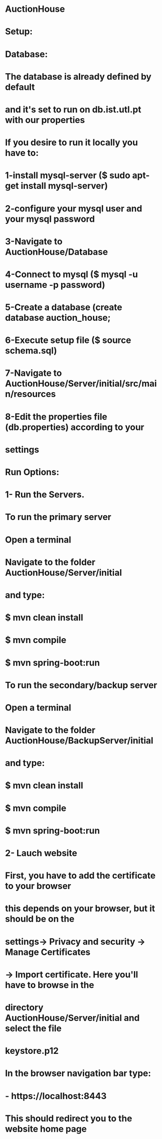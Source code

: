 #  AuctionHouse


#  Setup:
# 
#  Database:
#  The database is already defined by default
# and it's set to run on db.ist.utl.pt with our properties
#
#  If you desire to run it locally you have to:
# 1-install mysql-server ($ sudo apt-get install mysql-server)
# 2-configure your mysql user and your mysql password
# 3-Navigate to AuctionHouse/Database
# 4-Connect to mysql ($ mysql -u username -p password)
# 5-Create a database (create database auction_house;
# 6-Execute setup file ($ source schema.sql)
# 7-Navigate to AuctionHouse/Server/initial/src/main/resources
# 8-Edit the properties file (db.properties) according to your 
# settings

#  Run Options:
#
#  1- Run the Servers.
#
#  To run the primary server
#  Open a terminal
#  Navigate to the folder AuctionHouse/Server/initial
# and type:
# $ mvn clean install
# $ mvn compile
# $ mvn spring-boot:run

#  To run the secondary/backup server
#  Open a terminal 
#  Navigate to the folder AuctionHouse/BackupServer/initial
# and type:
# $ mvn clean install
# $ mvn compile
# $ mvn spring-boot:run
#
#
#  2- Lauch website
#  
#  First, you have to add the certificate to your browser
# this depends on your browser, but it should be on the 
# settings-> Privacy and security -> Manage Certificates
# -> Import certificate. Here you'll have to browse in the
# directory AuctionHouse/Server/initial and select the file
# keystore.p12
# 
#  In the browser navigation bar type:
#  - https://localhost:8443
#  
#  This should redirect you to the website home page
#

